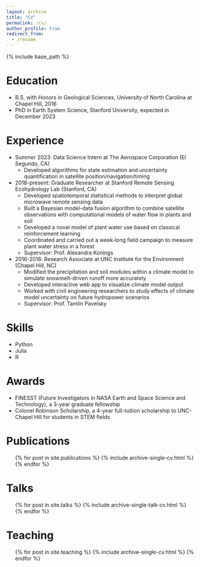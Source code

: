 ```yaml
---
layout: archive
title: "CV"
permalink: /cv/
author_profile: true
redirect_from:
  - /resume
---
```


{% include base_path %}

Education
======
* B.S. with Honors in Geological Sciences, University of North Carolina at Chapel Hill, 2016
* PhD in Earth System Science, Stanford University, expected in December 2023

Experience
======
* Summer 2023: Data Science Intern at The Aerospace Corporation (El Segundo, CA)
  * Developed algorithms for state estimation and uncertainty quantification in satellite position/navigation/timing
* 2018-present: Graduate Researcher at Stanford Remote Sensing Ecohydrology Lab (Stanford, CA)
  * Developed spatiotemporal statistical methods to interpret global microwave remote sensing data
  * Built a Bayesian model-data fusion algorithm to combine satellite observations with computational models of water flow in plants and soil
  * Developed a novel model of plant water use based on classical reinforcement learning
  * Coordinated and carried out a week-long field campaign to measure plant water stress in a forest
  * Supervisor: Prof. Alexandra Konings
* 2016-2018: Research Associate at UNC Institute for the Environment (Chapel Hill, NC)
  * Modified the precipitation and soil modules within a climate model to simulate snowmelt-driven runoff more accurately
  * Developed interactive web app to visualize climate model output
  * Worked with civil engineering researchers to study effects of climate model uncertainty on future hydropower scenarios
  * Supervisor: Prof. Tamlin Pavelsky
  
Skills
======
* Python
* Julia
* R

Awards
======
* FINESST (Future Investigators in NASA Earth and Space Science and Technology), a 3-year graduate fellowship
* Colonel Robinson Scholarship, a 4-year full-tuition scholarship to UNC-Chapel Hill for students in STEM fields

Publications
======
  <ul>{% for post in site.publications %}
    {% include archive-single-cv.html %}
  {% endfor %}</ul>
  
Talks
======
  <ul>{% for post in site.talks %}
    {% include archive-single-talk-cv.html %}
  {% endfor %}</ul>
  
Teaching
======
  <ul>{% for post in site.teaching %}
    {% include archive-single-cv.html %}
  {% endfor %}</ul>
